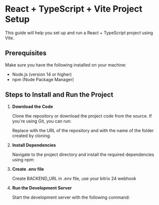 # React + TypeScript + Vite Project Setup

This guide will help you set up and run a React + TypeScript project using Vite.

## Prerequisites

Make sure you have the following installed on your machine:

- Node.js (version 14 or higher)
- npm (Node Package Manager)

## Steps to Install and Run the Project

1. **Download the Code**

   Clone the repository or download the project code from the source. If you're using Git, you can run:

   Replace <repository-url> with the URL of the repository and <repository-directory> with the name of the folder created by cloning.

2. **Install Dependencies**

   Navigate to the project directory and install the required dependencies using npm:

3. **Create .env file**

   Create BACKEND_URL in .env file, use your bitrix 24 webhook

4. **Run the Development Server**

   Start the development server with the following command:
